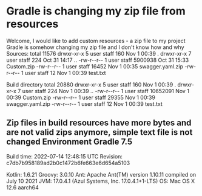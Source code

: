 
# Gradle is changing my zip file from resources

Welcome,
I would like to add custom resources - a zip file to my project
Gradle is somehow changing my zip file and I don't know how and why
Sources:
total 11576
drwxr-xr-x  5 user  staff      160 Nov  1 00:39 .
drwxr-xr-x  7 user  staff      224 Oct 31 14:17 ..
-rw-r--r--  1 user  staff  5900938 Oct 31 15:33 Custom.zip
-rw-r--r--  1 user  staff    16452 Nov  1 00:35 swagger.yaml.zip
-rw-r--r--  1 user  staff       12 Nov  1 00:39 test.txt

Build directory
total 20880
drwxr-xr-x  5 user  staff       160 Nov  1 00:39 .
drwxr-xr-x  7 user  staff       224 Nov  1 00:39 ..
-rw-r--r--  1 user  staff  10652091 Nov  1 00:39 Custom.zip
-rw-r--r--  1 user  staff     29355 Nov  1 00:39 swagger.yaml.zip
-rw-r--r--  1 user  staff        12 Nov  1 00:39 test.txt

Zip files in build resources have more bytes and are not valid zips anymore, simple text file is not changed
Environment
Gradle 7.5
------------------------------------------------------------

Build time:   2022-07-14 12:48:15 UTC
Revision:     c7db7b958189ad2b0c1472b6fe663e6d654a5103

Kotlin:       1.6.21
Groovy:       3.0.10
Ant:          Apache Ant(TM) version 1.10.11 compiled on July 10 2021
JVM:          17.0.4.1 (Azul Systems, Inc. 17.0.4.1+1-LTS)
OS:           Mac OS X 12.6 aarch64


        